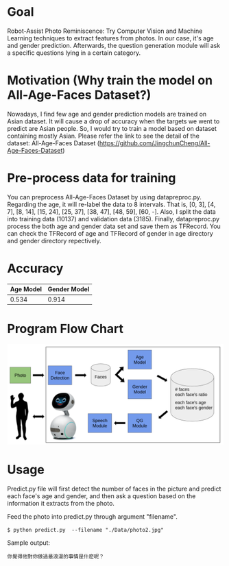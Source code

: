 # Goal
Robot-Assist Photo Reminiscence: 
Try Computer Vision and Machine Learning techniques to extract features from photos.
In our case, it's age and gender prediction.
Afterwards, the question generation module will ask a specific questions lying in a certain category.

# Motivation (Why train the model on All-Age-Faces Dataset?)
Nowadays, I find few age and gender prediction models are trained on Asian dataset.
It will cause a drop of accuracy when the targets we went to predict are Asian people.
So, I would try to train a model based on dataset containing mostly Asian.
Please refer the link to see the detail of the dataset: All-Age-Faces Dataset
(https://github.com/JingchunCheng/All-Age-Faces-Dataset) 

# Pre-process data for training
You can preprocess All-Age-Faces Dataset by using datapreproc.py. Regarding the age, it will re-label the data to 
8 intervals. That is, [0, 3], [4, 7], [8, 14], [15, 24], [25, 37], [38, 47], [48, 59], [60, -]. 
Also, I split the data into training data (10137) and validation data (3185).
Finally, datapreproc.py process the both age and gender data set and save them as TFRecord.
You can check the TFRecord of age and TFRecord of gender in age directory and gender directory repectively.

# Accuracy
|   Age Model   | Gender Model |
| ------------- | -------------|
|     0.534     |    0.914     |

# Program Flow Chart
![image](https://github.com/middleyuan/All-Age-Faces-Dataset/blob/master/flow_chart.png)

# Usage 
Predict.py file will first detect the number of faces in the picture and predict each face's age and gender, and then ask a question based on the information it extracts from the photo.

Feed the photo into predict.py through argument "filename".
```
$ python predict.py  --filename "./Data/photo2.jpg"
```

Sample output: 
```
你覺得他對你做過最浪漫的事情是什麽呢？
```
